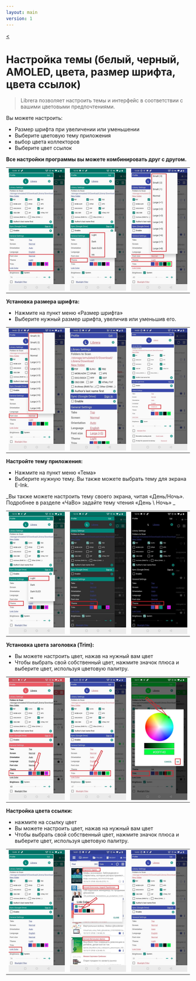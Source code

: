 ```yaml
---
layout: main
version: 1
---
```

[<](/wiki/faq/ru)

# Настройка темы (белый, черный, AMOLED, цвета, размер шрифта, цвета ссылок)


> Librera позволяет настроить темы и интерфейс в соответствии с вашими цветовыми предпочтениями.

Вы можете настроить:

* Размер шрифта при увеличении или уменьшении
* Выберите цветовую тему приложения
* выбор цвета коллекторов
* Выберите цвет ссылок

**Все настройки программы вы можете комбинировать друг с другом.**


||||
|-|-|-|
|![](1.jpg)|![](2.jpg)|![](3.jpg)|


**Установка размера шрифта:**

* Нажмите на пункт меню «Размер шрифта»
* Выберите нужный размер шрифта, увеличив или уменьшив его.

||||
|-|-|-|
|![](34.jpg)|![](32.jpg)|![](33.jpg)|


**Настройте тему приложения:**

* Нажмите на пункт меню «Тема»
* Выберите нужную тему. Вы также можете выбрать тему для экрана E-Ink.

_Вы также можете настроить тему своего экрана, читая «День/Ночь». Подробнее в разделе «ЧаВо» задайте тему чтения «День \ Ночь» _

||||
|-|-|-|
|![](21.jpg)|![](22.jpg)|![](23.jpg)|


**Установка цвета заголовка (Trim):**

* Вы можете настроить цвет, нажав на нужный вам цвет
* Чтобы выбрать свой собственный цвет, нажмите значок плюса и выберите цвет, используя цветовую палитру.

||||
|-|-|-|
|![](11.jpg)|![](12.jpg)|![](13.jpg)|

**Настройка цвета ссылки:**

* нажмите на ссылку цвет
* Вы можете настроить цвет, нажав на нужный вам цвет
* Чтобы выбрать свой собственный цвет, нажмите значок плюса и выберите цвет, используя цветовую палитру.

||||
|-|-|-|
|![](41.jpg)|![](42.jpg)|![](43.jpg)|






